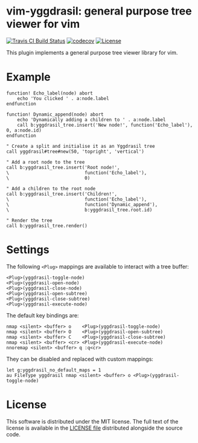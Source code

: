 vim-yggdrasil: general purpose tree viewer for vim
===============================================================
[![Travis CI Build Status](https://travis-ci.org/m-pilia/vim-yggdrasil.svg?branch=master)](https://travis-ci.org/m-pilia/vim-yggdrasil)
[![codecov](https://codecov.io/gh/m-pilia/vim-yggdrasil/branch/master/graph/badge.svg)](https://codecov.io/gh/m-pilia/vim-yggdrasil/branch/master)
[![License](https://img.shields.io/badge/License-MIT-blue.svg)](https://github.com/m-pilia/vim-yggdrasil/blob/master/LICENSE)

This plugin implements a general purpose tree viewer library for vim.

Example
=======

```viml
function! Echo_label(node) abort
    echo 'You clicked ' . a:node.label
endfunction

function! Dynamic_append(node) abort
    echo 'Dynamically adding a children to ' . a:node.label
    call b:yggdrasil_tree.insert('New node!', function('Echo_label'), 0, a:node.id)
endfunction

" Create a split and initialise it as an Yggdrasil tree
call yggdrasil#tree#new(50, 'topright', 'vertical')

" Add a root node to the tree
call b:yggdrasil_tree.insert('Root node!',
\                            function('Echo_label'),
\                            0)

" Add a children to the root node
call b:yggdrasil_tree.insert('Children!',
\                            function('Echo_label'),
\                            function('Dynamic_append'),
\                            b:yggdrasil_tree.root.id)

" Render the tree
call b:yggdrasil_tree.render()
```

Settings
========

The following `<Plug>` mappings are available to interact with a tree buffer:
```
<Plug>(yggdrasil-toggle-node)
<Plug>(yggdrasil-open-node)
<Plug>(yggdrasil-close-node)
<Plug>(yggdrasil-open-subtree)
<Plug>(yggdrasil-close-subtree)
<Plug>(yggdrasil-execute-node)
```

The default key bindings are:
```vim
nmap <silent> <buffer> o    <Plug>(yggdrasil-toggle-node)
nmap <silent> <buffer> O    <Plug>(yggdrasil-open-subtree)
nmap <silent> <buffer> C    <Plug>(yggdrasil-close-subtree)
nmap <silent> <buffer> <cr> <Plug>(yggdrasil-execute-node)
nnoremap <silent> <buffer> q :q<cr>
```

They can be disabled and replaced with custom mappings:
```vim
let g:yggdrasil_no_default_maps = 1
au FileType yggdrasil nmap <silent> <buffer> o <Plug>(yggdrasil-toggle-node)
```

License
=======

This software is distributed under the MIT license. The full text of the license
is available in the [LICENSE
file](https://github.com/m-pilia/vim-yggdrasil/blob/master/LICENSE) distributed
alongside the source code.
